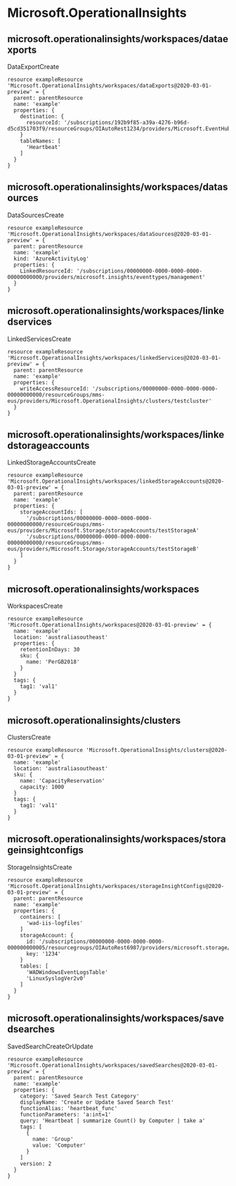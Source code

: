 # Microsoft.OperationalInsights

## microsoft.operationalinsights/workspaces/dataexports

DataExportCreate
```bicep
resource exampleResource 'Microsoft.OperationalInsights/workspaces/dataExports@2020-03-01-preview' = {
  parent: parentResource 
  name: 'example'
  properties: {
    destination: {
      resourceId: '/subscriptions/192b9f85-a39a-4276-b96d-d5cd351703f9/resourceGroups/OIAutoRest1234/providers/Microsoft.EventHub/namespaces/test'
    }
    tableNames: [
      'Heartbeat'
    ]
  }
}
```

## microsoft.operationalinsights/workspaces/datasources

DataSourcesCreate
```bicep
resource exampleResource 'Microsoft.OperationalInsights/workspaces/dataSources@2020-03-01-preview' = {
  parent: parentResource 
  name: 'example'
  kind: 'AzureActivityLog'
  properties: {
    LinkedResourceId: '/subscriptions/00000000-0000-0000-0000-00000000000/providers/microsoft.insights/eventtypes/management'
  }
}
```

## microsoft.operationalinsights/workspaces/linkedservices

LinkedServicesCreate
```bicep
resource exampleResource 'Microsoft.OperationalInsights/workspaces/linkedServices@2020-03-01-preview' = {
  parent: parentResource 
  name: 'example'
  properties: {
    writeAccessResourceId: '/subscriptions/00000000-0000-0000-0000-00000000000/resourceGroups/mms-eus/providers/Microsoft.OperationalInsights/clusters/testcluster'
  }
}
```

## microsoft.operationalinsights/workspaces/linkedstorageaccounts

LinkedStorageAccountsCreate
```bicep
resource exampleResource 'Microsoft.OperationalInsights/workspaces/linkedStorageAccounts@2020-03-01-preview' = {
  parent: parentResource 
  name: 'example'
  properties: {
    storageAccountIds: [
      '/subscriptions/00000000-0000-0000-0000-00000000000/resourceGroups/mms-eus/providers/Microsoft.Storage/storageAccounts/testStorageA'
      '/subscriptions/00000000-0000-0000-0000-00000000000/resourceGroups/mms-eus/providers/Microsoft.Storage/storageAccounts/testStorageB'
    ]
  }
}
```

## microsoft.operationalinsights/workspaces

WorkspacesCreate
```bicep
resource exampleResource 'Microsoft.OperationalInsights/workspaces@2020-03-01-preview' = {
  name: 'example'
  location: 'australiasoutheast'
  properties: {
    retentionInDays: 30
    sku: {
      name: 'PerGB2018'
    }
  }
  tags: {
    tag1: 'val1'
  }
}
```

## microsoft.operationalinsights/clusters

ClustersCreate
```bicep
resource exampleResource 'Microsoft.OperationalInsights/clusters@2020-03-01-preview' = {
  name: 'example'
  location: 'australiasoutheast'
  sku: {
    name: 'CapacityReservation'
    capacity: 1000
  }
  tags: {
    tag1: 'val1'
  }
}
```

## microsoft.operationalinsights/workspaces/storageinsightconfigs

StorageInsightsCreate
```bicep
resource exampleResource 'Microsoft.OperationalInsights/workspaces/storageInsightConfigs@2020-03-01-preview' = {
  parent: parentResource 
  name: 'example'
  properties: {
    containers: [
      'wad-iis-logfiles'
    ]
    storageAccount: {
      id: '/subscriptions/00000000-0000-0000-0000-000000000005/resourcegroups/OIAutoRest6987/providers/microsoft.storage/storageaccounts/AzTestFakeSA9945'
      key: '1234'
    }
    tables: [
      'WADWindowsEventLogsTable'
      'LinuxSyslogVer2v0'
    ]
  }
}
```

## microsoft.operationalinsights/workspaces/savedsearches

SavedSearchCreateOrUpdate
```bicep
resource exampleResource 'Microsoft.OperationalInsights/workspaces/savedSearches@2020-03-01-preview' = {
  parent: parentResource 
  name: 'example'
  properties: {
    category: 'Saved Search Test Category'
    displayName: 'Create or Update Saved Search Test'
    functionAlias: 'heartbeat_func'
    functionParameters: 'a:int=1'
    query: 'Heartbeat | summarize Count() by Computer | take a'
    tags: [
      {
        name: 'Group'
        value: 'Computer'
      }
    ]
    version: 2
  }
}
```
